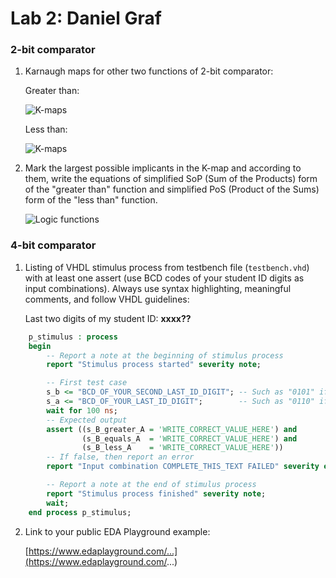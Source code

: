 # Lab 2: Daniel Graf

### 2-bit comparator

1. Karnaugh maps for other two functions of 2-bit comparator:

   Greater than:

   ![K-maps]()

   Less than:

   ![K-maps]()

2. Mark the largest possible implicants in the K-map and according to them, write the equations of simplified SoP (Sum of the Products) form of the "greater than" function and simplified PoS (Product of the Sums) form of the "less than" function.

   ![Logic functions](images/comparator_min.png)

### 4-bit comparator

1. Listing of VHDL stimulus process from testbench file (`testbench.vhd`) with at least one assert (use BCD codes of your student ID digits as input combinations). Always use syntax highlighting, meaningful comments, and follow VHDL guidelines:

   Last two digits of my student ID: **xxxx??**

```vhdl
    p_stimulus : process
    begin
        -- Report a note at the beginning of stimulus process
        report "Stimulus process started" severity note;

        -- First test case
        s_b <= "BCD_OF_YOUR_SECOND_LAST_ID_DIGIT"; -- Such as "0101" if ID = xxxx56
        s_a <= "BCD_OF_YOUR_LAST_ID_DIGIT";        -- Such as "0110" if ID = xxxx56
        wait for 100 ns;
        -- Expected output
        assert ((s_B_greater_A = 'WRITE_CORRECT_VALUE_HERE') and
                (s_B_equals_A  = 'WRITE_CORRECT_VALUE_HERE') and
                (s_B_less_A    = 'WRITE_CORRECT_VALUE_HERE'))
        -- If false, then report an error
        report "Input combination COMPLETE_THIS_TEXT FAILED" severity error;

        -- Report a note at the end of stimulus process
        report "Stimulus process finished" severity note;
        wait;
    end process p_stimulus;
```

2. Link to your public EDA Playground example:

   [https://www.edaplayground.com/...](https://www.edaplayground.com/...)
